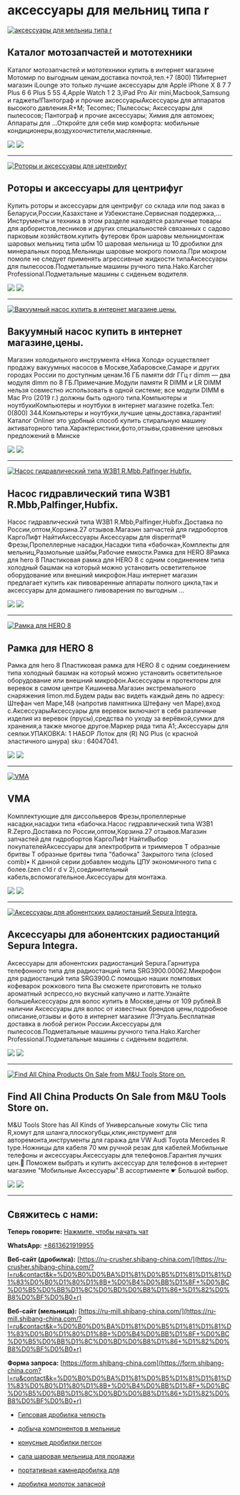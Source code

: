 # аксессуары для мельниц типа r

<a href="https://swt.shibang-china.com/?l=ru&img&k=%D0%B0%D0%BA%D1%81%D0%B5%D1%81%D1%81%D1%83%D0%B0%D1%80%D1%8B+%D0%B4%D0%BB%D1%8F+%D0%BC%D0%B5%D0%BB%D1%8C%D0%BD%D0%B8%D1%86+%D1%82%D0%B8%D0%BF%D0%B0+r" target="_blank">![аксессуары для мельниц типа r](http://static.shibang-china.com/all-800x300/1482.jpg)</a>

## Каталог мотозапчастей и мототехники
Каталог мотозапчастей и мототехники купить в интернет магазине Мотомир по выгодным ценам,доставка почтой,тел.+7 (800) 11Интернет магазин iLounge это только лучшие аксессуары для Apple iPhone X 8 7 7 Plus 6 6 Plus 5 5S 4,Apple Watch 1 2 3,iPad Pro Air mini,Macbook,Samsung и гаджеты!Пантограф и прочие аксессуарыАксессуары для аппаратов высокого давления.R+M; Tecomec; Пылесосы; Аксессуары для пылесосов; Пантограф и прочие аксессуары; Химия для автомоек; Аппараты для …Откройте для себя мир комфорта: мобильные кондиционеры,воздухоочистители,маслянные.


<a href="https://whatsapp.shibangsoft.com/WhatsApp.php" target="_blank" title="WhatsApp">![](http://static.shibang-china.com/icon/whatsapp.png)</a> <a href="https://swt.shibang-china.com/?l=ru&icon&k=%D0%B0%D0%BA%D1%81%D0%B5%D1%81%D1%81%D1%83%D0%B0%D1%80%D1%8B+%D0%B4%D0%BB%D1%8F+%D0%BC%D0%B5%D0%BB%D1%8C%D0%BD%D0%B8%D1%86+%D1%82%D0%B8%D0%BF%D0%B0+r" target="_blank">![](http://static.shibang-china.com/icon/chat-ru.png)</a>

---

<a href="https://swt.shibang-china.com/?l=ru&img&k=%D0%B0%D0%BA%D1%81%D0%B5%D1%81%D1%81%D1%83%D0%B0%D1%80%D1%8B+%D0%B4%D0%BB%D1%8F+%D0%BC%D0%B5%D0%BB%D1%8C%D0%BD%D0%B8%D1%86+%D1%82%D0%B8%D0%BF%D0%B0+r" target="_blank">![Роторы и аксессуары для центрифуг](http://static.shibang-china.com/all-800x300/1230.jpg)</a>

## Роторы и аксессуары для центрифуг
Купить роторы и аксессуары для центрифуг со склада или под заказ в Беларуси,России,Казахстане и Узбекистане.Сервисная поддержка,…Инструменты и техника в этом разделе находятся различные товары для арбористов,лесников и других специальностей связанных с садово парковым хозяйством.купить футеровк брон шаровы мельницмонтаж шаровых мельниц типа шбм 10 шаровая мельница ш 10 дробилки для минеральных пород.Мельницы шаровые мокрого помола.При мокром помоле не следует применять агрессивные жидкости типаАксессуары для пылесосов.Подметальные машины ручного типа.Hako.Karcher Professional.Подметальные машины с сиденьем водителя.


<a href="https://whatsapp.shibangsoft.com/WhatsApp.php" target="_blank" title="WhatsApp">![](http://static.shibang-china.com/icon/whatsapp.png)</a> <a href="https://swt.shibang-china.com/?l=ru&icon&k=%D0%B0%D0%BA%D1%81%D0%B5%D1%81%D1%81%D1%83%D0%B0%D1%80%D1%8B+%D0%B4%D0%BB%D1%8F+%D0%BC%D0%B5%D0%BB%D1%8C%D0%BD%D0%B8%D1%86+%D1%82%D0%B8%D0%BF%D0%B0+r" target="_blank">![](http://static.shibang-china.com/icon/chat-ru.png)</a>

---

<a href="https://swt.shibang-china.com/?l=ru&img&k=%D0%B0%D0%BA%D1%81%D0%B5%D1%81%D1%81%D1%83%D0%B0%D1%80%D1%8B+%D0%B4%D0%BB%D1%8F+%D0%BC%D0%B5%D0%BB%D1%8C%D0%BD%D0%B8%D1%86+%D1%82%D0%B8%D0%BF%D0%B0+r" target="_blank">![Вакуумный насос купить в интернет магазине,цены.](http://static.shibang-china.com/all-800x300/1317.jpg)</a>

## Вакуумный насос купить в интернет магазине,цены.
Магазин холодильного инструмента &#171;Ника Холод&#187; осуществляет продажу вакуумных насосов в Москве,Хабаровске,Самаре и других городах России по доступным ценам.16 ГБ памяти ddr ГГц r dimm — два модуля dimm по 8 ГБ.Примечание.Модули памяти R DIMM и LR DIMM нельзя совместно использовать в одной системе; все модули DIMM в Mac Pro (2019 г.) должны быть одного типа.Компьютеры и ноутбукиКомпьютеры и ноутбуки в интернет магазине rozetka.Тел: 0(800) 344.Компьютеры и ноутбуки,лучшие цены,доставка,гарантия!Каталог Onliner это удобный способ купить стиральную машину активаторного типа.Характеристики,фото,отзывы,сравнение ценовых предложений в Минске


<a href="https://whatsapp.shibangsoft.com/WhatsApp.php" target="_blank" title="WhatsApp">![](http://static.shibang-china.com/icon/whatsapp.png)</a> <a href="https://swt.shibang-china.com/?l=ru&icon&k=%D0%B0%D0%BA%D1%81%D0%B5%D1%81%D1%81%D1%83%D0%B0%D1%80%D1%8B+%D0%B4%D0%BB%D1%8F+%D0%BC%D0%B5%D0%BB%D1%8C%D0%BD%D0%B8%D1%86+%D1%82%D0%B8%D0%BF%D0%B0+r" target="_blank">![](http://static.shibang-china.com/icon/chat-ru.png)</a>

---

<a href="https://swt.shibang-china.com/?l=ru&img&k=%D0%B0%D0%BA%D1%81%D0%B5%D1%81%D1%81%D1%83%D0%B0%D1%80%D1%8B+%D0%B4%D0%BB%D1%8F+%D0%BC%D0%B5%D0%BB%D1%8C%D0%BD%D0%B8%D1%86+%D1%82%D0%B8%D0%BF%D0%B0+r" target="_blank">![Насос гидравлический типа W3B1 R.Mbb,Palfinger,Hubfix.](http://static.shibang-china.com/all-800x300/685.jpg)</a>

## Насос гидравлический типа W3B1 R.Mbb,Palfinger,Hubfix.
Насос гидравлический типа W3B1 R.Mbb,Palfinger,Hubfix.Доставка по России,оптом,Корзина.27 отзывов.Магазин запчастей для гидробортов КаргоЛифт НайтиАксессуары Аксессуары для dispermat&#174; Фрезы,Пропеллерные насадки,Насадки типа &#171;бабочка&#187;,Комплекты для мельниц,Размольные шайбы,Рабочие емкости.Рамка для HERO 8Рамка для hero 8 Пластиковая рамка для HERO 8 с одним соединением типа холодный башмак на который можно установить осветительное оборудование или внешний микрофон.Наш интернет магазин предлагает купить как пивоваренные аппараты полного цикла,так и аксессуары для домашнего пивоварения по выгодным …


<a href="https://whatsapp.shibangsoft.com/WhatsApp.php" target="_blank" title="WhatsApp">![](http://static.shibang-china.com/icon/whatsapp.png)</a> <a href="https://swt.shibang-china.com/?l=ru&icon&k=%D0%B0%D0%BA%D1%81%D0%B5%D1%81%D1%81%D1%83%D0%B0%D1%80%D1%8B+%D0%B4%D0%BB%D1%8F+%D0%BC%D0%B5%D0%BB%D1%8C%D0%BD%D0%B8%D1%86+%D1%82%D0%B8%D0%BF%D0%B0+r" target="_blank">![](http://static.shibang-china.com/icon/chat-ru.png)</a>

---

<a href="https://swt.shibang-china.com/?l=ru&img&k=%D0%B0%D0%BA%D1%81%D0%B5%D1%81%D1%81%D1%83%D0%B0%D1%80%D1%8B+%D0%B4%D0%BB%D1%8F+%D0%BC%D0%B5%D0%BB%D1%8C%D0%BD%D0%B8%D1%86+%D1%82%D0%B8%D0%BF%D0%B0+r" target="_blank">![Рамка для HERO 8](http://static.shibang-china.com/all-800x300/1334.jpg)</a>

## Рамка для HERO 8
Рамка для hero 8 Пластиковая рамка для HERO 8 с одним соединением типа холодный башмак на который можно установить осветительное оборудование или внешний микрофон.Аксессуары и протекторы для веревок в самом центре Кишинева.Магазин экстремального снаряжения limon.md.Будем рады вас видеть каждый день по адресу: Штефан чел Маре,148 (напротив памятника Штефану чел Маре),вход с.АксессуарыАксессуары для веревок включают в себя различные изделия из веревок (прусы),средства по уходу за верёвкой,сумки для хранения,а также многое другое.Маркер ряда типа A1;.Аксессуары для сеялки.УПАКОВКА: 1 НАБОР Лоток для (R) NG Plus (с красной эластичного шнура) sku : 64047041.


<a href="https://whatsapp.shibangsoft.com/WhatsApp.php" target="_blank" title="WhatsApp">![](http://static.shibang-china.com/icon/whatsapp.png)</a> <a href="https://swt.shibang-china.com/?l=ru&icon&k=%D0%B0%D0%BA%D1%81%D0%B5%D1%81%D1%81%D1%83%D0%B0%D1%80%D1%8B+%D0%B4%D0%BB%D1%8F+%D0%BC%D0%B5%D0%BB%D1%8C%D0%BD%D0%B8%D1%86+%D1%82%D0%B8%D0%BF%D0%B0+r" target="_blank">![](http://static.shibang-china.com/icon/chat-ru.png)</a>

---

<a href="https://swt.shibang-china.com/?l=ru&img&k=%D0%B0%D0%BA%D1%81%D0%B5%D1%81%D1%81%D1%83%D0%B0%D1%80%D1%8B+%D0%B4%D0%BB%D1%8F+%D0%BC%D0%B5%D0%BB%D1%8C%D0%BD%D0%B8%D1%86+%D1%82%D0%B8%D0%BF%D0%B0+r" target="_blank">![VMA](http://static.shibang-china.com/all-800x300/867.jpg)</a>

## VMA
Комплектующие для диссольверов Фрезы,пропеллерные насадки,насадки типа &#171;бабочка.Насос гидравлический типа W3B1 R.Zepro.Доставка по России,оптом,Корзина.27 отзывов.Магазин запчастей для гидробортов КаргоЛифт НайтиВыбор покупателейАксессуары для электробритв и триммеров Т образные бритвы Т образные бритвы типа &quot;бабочка&quot; Закрытого типа (closed comb)• К данной серии добавлен модуль ЦПУ экономичного типа с более.(zen c1d r d v 2),соединительный кабель,вспомогательное.Аксессуары для монтажа.


<a href="https://whatsapp.shibangsoft.com/WhatsApp.php" target="_blank" title="WhatsApp">![](http://static.shibang-china.com/icon/whatsapp.png)</a> <a href="https://swt.shibang-china.com/?l=ru&icon&k=%D0%B0%D0%BA%D1%81%D0%B5%D1%81%D1%81%D1%83%D0%B0%D1%80%D1%8B+%D0%B4%D0%BB%D1%8F+%D0%BC%D0%B5%D0%BB%D1%8C%D0%BD%D0%B8%D1%86+%D1%82%D0%B8%D0%BF%D0%B0+r" target="_blank">![](http://static.shibang-china.com/icon/chat-ru.png)</a>

---

<a href="https://swt.shibang-china.com/?l=ru&img&k=%D0%B0%D0%BA%D1%81%D0%B5%D1%81%D1%81%D1%83%D0%B0%D1%80%D1%8B+%D0%B4%D0%BB%D1%8F+%D0%BC%D0%B5%D0%BB%D1%8C%D0%BD%D0%B8%D1%86+%D1%82%D0%B8%D0%BF%D0%B0+r" target="_blank">![Аксессуары для абонентских радиостанций Sepura Integra.](http://static.shibang-china.com/all-800x300/197.jpg)</a>

## Аксессуары для абонентских радиостанций Sepura Integra.
Аксессуары для абонентских радиостанций Sepura.Гарнитура телефонного типа для радиостанций типа SRG3900.00062.Микрофон для радиостанций типа SRG3900.С помощью наших помповых кофеварок рожкового типа Вы сможете приготовить не только ароматный эспрессо,но вкусный капучино и латте.Узнайте большеАксессуары для волос купить в Москве,цены от 109 рублей.В наличии Аксессуары для волос от известных брендов цены,подробное описание,отзывы и фото в интернет магазине Л’Этуаль.Бесплатная доставка в любой регион России.Аксессуары для пылесосов.Подметальные машины ручного типа.Hako.Karcher Professional.Подметальные машины с сиденьем водителя.


<a href="https://whatsapp.shibangsoft.com/WhatsApp.php" target="_blank" title="WhatsApp">![](http://static.shibang-china.com/icon/whatsapp.png)</a> <a href="https://swt.shibang-china.com/?l=ru&icon&k=%D0%B0%D0%BA%D1%81%D0%B5%D1%81%D1%81%D1%83%D0%B0%D1%80%D1%8B+%D0%B4%D0%BB%D1%8F+%D0%BC%D0%B5%D0%BB%D1%8C%D0%BD%D0%B8%D1%86+%D1%82%D0%B8%D0%BF%D0%B0+r" target="_blank">![](http://static.shibang-china.com/icon/chat-ru.png)</a>

---

<a href="https://swt.shibang-china.com/?l=ru&img&k=%D0%B0%D0%BA%D1%81%D0%B5%D1%81%D1%81%D1%83%D0%B0%D1%80%D1%8B+%D0%B4%D0%BB%D1%8F+%D0%BC%D0%B5%D0%BB%D1%8C%D0%BD%D0%B8%D1%86+%D1%82%D0%B8%D0%BF%D0%B0+r" target="_blank">![Find All China Products On Sale from M&amp;U Tools Store on.](http://static.shibang-china.com/all-800x300/607.jpg)</a>

## Find All China Products On Sale from M&amp;U Tools Store on.
M&amp;U Tools Store has All Kinds of Универсальные хомуты Clic типа R,хомут для шланга,плоскогубцы,клик,инструмент для авторемонта,инструменты для гаража для VW Audi Toyota Mercedes R type.Ножницы для кабеля 70 мм ручной резак для кабелей.Мобильные телефоны и аксессуары.Аксессуары для телефонов.Гарантия лучших цен.🎁 Поможем выбрать и купить аксессуар для телефонов в интернет магазине &quot;Мобильные Аксессуары&quot;.В ассортименте ☛ Большой выбор.

<a href="https://whatsapp.shibangsoft.com/WhatsApp.php" target="_blank" title="WhatsApp">![](http://static.shibang-china.com/icon/whatsapp.png)</a> <a href="https://swt.shibang-china.com/?l=ru&icon&k=%D0%B0%D0%BA%D1%81%D0%B5%D1%81%D1%81%D1%83%D0%B0%D1%80%D1%8B+%D0%B4%D0%BB%D1%8F+%D0%BC%D0%B5%D0%BB%D1%8C%D0%BD%D0%B8%D1%86+%D1%82%D0%B8%D0%BF%D0%B0+r" target="_blank">![](http://static.shibang-china.com/icon/chat-ru.png)</a>

---
## Свяжитесь с нами:

**Теперь говорите:** [Нажмите, чтобы начать чат](https://swt.shibang-china.com?l=ru&contact&k=%D0%B0%D0%BA%D1%81%D0%B5%D1%81%D1%81%D1%83%D0%B0%D1%80%D1%8B+%D0%B4%D0%BB%D1%8F+%D0%BC%D0%B5%D0%BB%D1%8C%D0%BD%D0%B8%D1%86+%D1%82%D0%B8%D0%BF%D0%B0+r)

**WhatsApp:**  [+8613621919955](https://whatsapp.shibangsoft.com/WhatsApp.php)

**Веб-сайт (дробилка):** [https://ru-crusher.shibang-china.com/](https://ru-crusher.shibang-china.com/?l=ru&contact&k=%D0%B0%D0%BA%D1%81%D0%B5%D1%81%D1%81%D1%83%D0%B0%D1%80%D1%8B+%D0%B4%D0%BB%D1%8F+%D0%BC%D0%B5%D0%BB%D1%8C%D0%BD%D0%B8%D1%86+%D1%82%D0%B8%D0%BF%D0%B0+r)

**Веб-сайт (мельница):** [https://ru-mill.shibang-china.com/](https://ru-mill.shibang-china.com/?l=ru&contact&k=%D0%B0%D0%BA%D1%81%D0%B5%D1%81%D1%81%D1%83%D0%B0%D1%80%D1%8B+%D0%B4%D0%BB%D1%8F+%D0%BC%D0%B5%D0%BB%D1%8C%D0%BD%D0%B8%D1%86+%D1%82%D0%B8%D0%BF%D0%B0+r)

**Форма запроса:** [https://form.shibang-china.com](https://form.shibang-china.com?l=ru&contact&k=%D0%B0%D0%BA%D1%81%D0%B5%D1%81%D1%81%D1%83%D0%B0%D1%80%D1%8B+%D0%B4%D0%BB%D1%8F+%D0%BC%D0%B5%D0%BB%D1%8C%D0%BD%D0%B8%D1%86+%D1%82%D0%B8%D0%BF%D0%B0+r)

* [Гипсовая дробилка челюсть](../122/%D0%93%D0%B8%D0%BF%D1%81%D0%BE%D0%B2%D0%B0%D1%8F%20%D0%B4%D1%80%D0%BE%D0%B1%D0%B8%D0%BB%D0%BA%D0%B0%20%D1%87%D0%B5%D0%BB%D1%8E%D1%81%D1%82%D1%8C.md)

* [добыча компонентов в мельнице](../122/%D0%B4%D0%BE%D0%B1%D1%8B%D1%87%D0%B0%20%D0%BA%D0%BE%D0%BC%D0%BF%D0%BE%D0%BD%D0%B5%D0%BD%D1%82%D0%BE%D0%B2%20%D0%B2%20%D0%BC%D0%B5%D0%BB%D1%8C%D0%BD%D0%B8%D1%86%D0%B5.md)

* [конусные дробилки пегсон](../121/%D0%BA%D0%BE%D0%BD%D1%83%D1%81%D0%BD%D1%8B%D0%B5%20%D0%B4%D1%80%D0%BE%D0%B1%D0%B8%D0%BB%D0%BA%D0%B8%20%D0%BF%D0%B5%D0%B3%D1%81%D0%BE%D0%BD.md)

* [сала шаровая мельница для продажи](../121/%D1%81%D0%B0%D0%BB%D0%B0%20%D1%88%D0%B0%D1%80%D0%BE%D0%B2%D0%B0%D1%8F%20%D0%BC%D0%B5%D0%BB%D1%8C%D0%BD%D0%B8%D1%86%D0%B0%20%D0%B4%D0%BB%D1%8F%20%D0%BF%D1%80%D0%BE%D0%B4%D0%B0%D0%B6%D0%B8.md)

* [портативная камнедробилка для](../123/%D0%BF%D0%BE%D1%80%D1%82%D0%B0%D1%82%D0%B8%D0%B2%D0%BD%D0%B0%D1%8F%20%D0%BA%D0%B0%D0%BC%D0%BD%D0%B5%D0%B4%D1%80%D0%BE%D0%B1%D0%B8%D0%BB%D0%BA%D0%B0%20%D0%B4%D0%BB%D1%8F.md)

* [дробилка молоток запасной](../121/%D0%B4%D1%80%D0%BE%D0%B1%D0%B8%D0%BB%D0%BA%D0%B0%20%D0%BC%D0%BE%D0%BB%D0%BE%D1%82%D0%BE%D0%BA%20%D0%B7%D0%B0%D0%BF%D0%B0%D1%81%D0%BD%D0%BE%D0%B9.md)